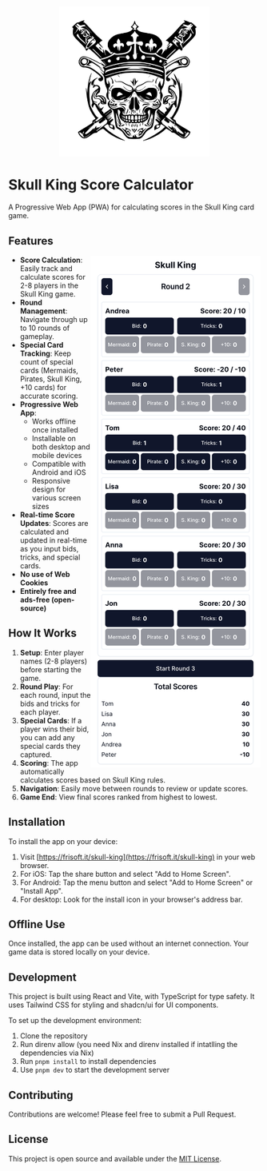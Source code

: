 <h1 align="center">
  <img src="skull-king-icon.svg" alt="logo" style="display: block; margin: 0 auto;" width="300" height="300">
</h1>

# Skull King Score Calculator

A Progressive Web App (PWA) for calculating scores in the Skull King card game.

## Features

<img style="float: right;" src="screenshot.png">

- **Score Calculation**: Easily track and calculate scores for 2-8 players in the Skull King game.
- **Round Management**: Navigate through up to 10 rounds of gameplay.
- **Special Card Tracking**: Keep count of special cards (Mermaids, Pirates, Skull King, +10 cards) for accurate scoring.
- **Progressive Web App**: 
  - Works offline once installed
  - Installable on both desktop and mobile devices
  - Compatible with Android and iOS
  - Responsive design for various screen sizes
- **Real-time Score Updates**: Scores are calculated and updated in real-time as you input bids, tricks, and special cards.
- **No use of Web Cookies**
- **Entirely free and ads-free (open-source)**

## How It Works

1. **Setup**: Enter player names (2-8 players) before starting the game.
2. **Round Play**: For each round, input the bids and tricks for each player.
3. **Special Cards**: If a player wins their bid, you can add any special cards they captured.
4. **Scoring**: The app automatically calculates scores based on Skull King rules.
5. **Navigation**: Easily move between rounds to review or update scores.
6. **Game End**: View final scores ranked from highest to lowest.

## Installation

To install the app on your device:

1. Visit [https://frisoft.it/skull-king](https://frisoft.it/skull-king) in your web browser.
2. For iOS: Tap the share button and select "Add to Home Screen".
3. For Android: Tap the menu button and select "Add to Home Screen" or "Install App".
4. For desktop: Look for the install icon in your browser's address bar.

## Offline Use

Once installed, the app can be used without an internet connection. Your game data is stored locally on your device.

## Development

This project is built using React and Vite, with TypeScript for type safety. It uses Tailwind CSS for styling and shadcn/ui for UI components.

To set up the development environment:

1. Clone the repository
2. Run direnv allow (you need Nix and direnv installed if intatlling the dependencies via Nix)
3. Run `pnpm install` to install dependencies
4. Use `pnpm dev` to start the development server

## Contributing

Contributions are welcome! Please feel free to submit a Pull Request.

## License

This project is open source and available under the [MIT License](LICENSE).
